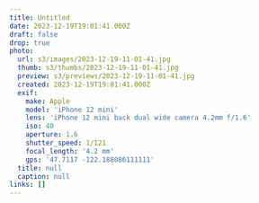 ```yaml
---
title: Untitled
date: 2023-12-19T19:01:41.000Z
draft: false
drop: true
photo:
  url: s3/images/2023-12-19-11-01-41.jpg
  thumb: s3/thumbs/2023-12-19-11-01-41.jpg
  preview: s3/previews/2023-12-19-11-01-41.jpg
  created: 2023-12-19T19:01:41.000Z
  exif:
    make: Apple
    model: 'iPhone 12 mini'
    lens: 'iPhone 12 mini back dual wide camera 4.2mm f/1.6'
    iso: 40
    aperture: 1.6
    shutter_speed: 1/121
    focal_length: '4.2 mm'
    gps: '47.7117 -122.188086111111'
  title: null
  caption: null
links: []
---
```

